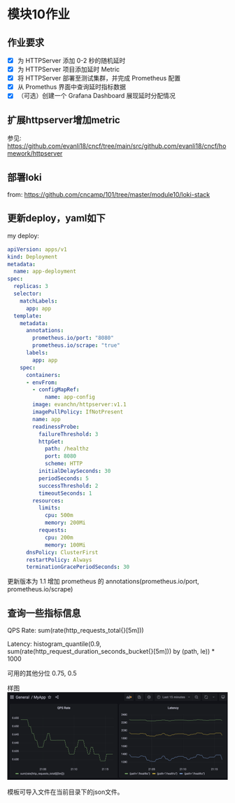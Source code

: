 # 模块10作业

## 作业要求

- [x] 为 HTTPServer 添加 0-2 秒的随机延时
- [x] 为 HTTPServer 项目添加延时 Metric
- [x] 将 HTTPServer 部署至测试集群，并完成 Prometheus 配置
- [x] 从 Promethus 界面中查询延时指标数据
- [x] （可选）创建一个 Grafana Dashboard 展现延时分配情况

## 扩展httpserver增加metric

参见: https://github.com/evanli18/cncf/tree/main/src/github.com/evanli18/cncf/homework/httpserver

## 部署loki

from: https://github.com/cncamp/101/tree/master/module10/loki-stack

## 更新deploy，yaml如下

my deploy:

```yaml
apiVersion: apps/v1
kind: Deployment
metadata:
  name: app-deployment
spec:
  replicas: 3
  selector:
    matchLabels:
      app: app
  template:
    metadata:
      annotations:
        prometheus.io/port: "8080"
        prometheus.io/scrape: "true"
      labels:
        app: app
    spec:
      containers:
      - envFrom:
        - configMapRef:
            name: app-config
        image: evanchn/httpserver:v1.1
        imagePullPolicy: IfNotPresent
        name: app
        readinessProbe:
          failureThreshold: 3
          httpGet:
            path: /healthz
            port: 8080
            scheme: HTTP
          initialDelaySeconds: 30
          periodSeconds: 5
          successThreshold: 2
          timeoutSeconds: 1
        resources:
          limits:
            cpu: 500m
            memory: 200Mi
          requests:
            cpu: 200m
            memory: 100Mi
      dnsPolicy: ClusterFirst
      restartPolicy: Always
      terminationGracePeriodSeconds: 30
```

更新版本为 1.1
增加 prometheus 的 annotations(prometheus.io/port, prometheus.io/scrape)

## 查询一些指标信息

QPS Rate: sum(rate(http_requests_total{}[5m]))

Latency: histogram_quantile(0.9, sum(rate(http_request_duration_seconds_bucket{}[5m])) by (path, le)) * 1000

可用的其他分位 0.75, 0.5

样图
![image](./dashboard.png)

模板可导入文件在当前目录下的json文件。
